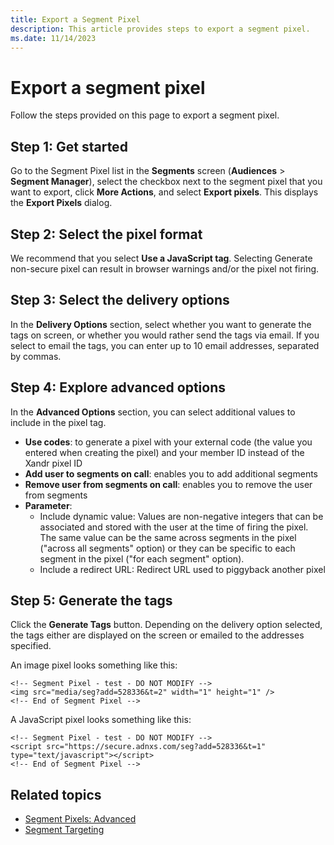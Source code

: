 ```yaml
---
title: Export a Segment Pixel
description: This article provides steps to export a segment pixel.
ms.date: 11/14/2023
---
```


# Export a segment pixel

Follow the steps provided on this page to export a segment pixel.

## Step 1: Get started

Go to the Segment Pixel list in the **Segments** screen (**Audiences** \>  **Segment Manager**), select the checkbox next to the segment pixel that you want to export, click **More Actions**, and select **Export pixels**. This displays the **Export Pixels** dialog.

## Step 2: Select the pixel format

We recommend that you select **Use a JavaScript tag**. Selecting Generate non-secure pixel can result in browser warnings and/or the pixel not firing.

## Step 3: Select the delivery options

In the **Delivery Options** section, select whether you want to generate the tags on screen, or whether you would rather send the tags via email. If you select to email the tags, you can enter up to 10 email addresses, separated by commas.

## Step 4: Explore advanced options

In the **Advanced Options** section, you can select additional values to include in the pixel tag.

- **Use codes**: to generate a pixel with your external code (the value you entered when creating the pixel) and your member ID instead of the Xandr pixel ID
- **Add user to segments on call**: enables you to add additional segments
- **Remove user from segments on call**: enables you to remove the user from segments
- **Parameter**:
  - Include dynamic value: Values are non-negative integers that can be associated and stored with the user at the time of firing the pixel. The same value can be the same across segments in the pixel ("across all segments" option) or they can be specific to each segment in the pixel ("for each segment" option).
  - Include a redirect URL: Redirect URL used to piggyback another pixel

## Step 5: Generate the tags

Click the **Generate Tags** button. Depending on the delivery option selected, the tags either are displayed on the screen or emailed to the addresses specified.

An image pixel looks something like this:

```
<!-- Segment Pixel - test - DO NOT MODIFY -->
<img src="media/seg?add=528336&t=2" width="1" height="1" />
<!-- End of Segment Pixel -->
```

A JavaScript pixel looks something like this:

```
<!-- Segment Pixel - test - DO NOT MODIFY -->
<script src="https://secure.adnxs.com/seg?add=528336&t=1" type="text/javascript"></script>
<!-- End of Segment Pixel -->
```

## Related topics

- [Segment Pixels: Advanced](./segment-pixels-advanced.md)
- [Segment Targeting](./segment-targeting.md)
